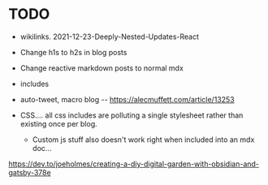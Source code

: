 # TODO

- wikilinks. 2021-12-23-Deeply-Nested-Updates-React

- Change h1s to h2s in blog posts
- Change reactive markdown posts to normal mdx
- includes
- auto-tweet, macro blog -- https://alecmuffett.com/article/13253
- CSS.... all css includes are polluting a single stylesheet rather than existing once per blog.
  - Custom js stuff also doesn't work right when included into an mdx doc...

https://dev.to/joeholmes/creating-a-diy-digital-garden-with-obsidian-and-gatsby-378e